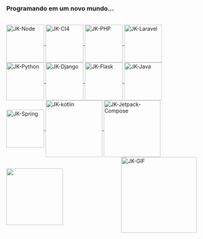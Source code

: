 ### Programando em um novo mundo...

 <div>
  <a href="https://github.com/JacksonSanti">
  
</div>
  <div style="display: inline_block"><br>
  <img align="center" alt="JK-Node" height="100" width="100" src="https://cdn.jsdelivr.net/gh/devicons/devicon@latest/icons/nodejs/nodejs-original-wordmark.svg">
   <img align="center" alt="JK-CI4" height="100" width="100" src="https://cdn.jsdelivr.net/gh/devicons/devicon@latest/icons/codeigniter/codeigniter-plain-wordmark.svg"> 
    <img align="center" alt="JK-PHP" height="100" width="100" src="https://cdn.jsdelivr.net/gh/devicons/devicon@latest/icons/php/php-original.svg"> 
     <img align="center" alt="JK-Laravel" height="100" width="100" src="https://cdn.jsdelivr.net/gh/devicons/devicon@latest/icons/laravel/laravel-original-wordmark.svg"> 
   <img align="center" alt="JK-Python" height="100" width="100" src="https://cdn.jsdelivr.net/gh/devicons/devicon@latest/icons/python/python-original-wordmark.svg">
   <img align="center" alt="JK-Django" height="100" width="100" src="https://cdn.jsdelivr.net/gh/devicons/devicon@latest/icons/django/django-plain-wordmark.svg">
   <img align="center" alt="JK-Flask" height="100" width="100" src="https://cdn.jsdelivr.net/gh/devicons/devicon@latest/icons/flask/flask-original-wordmark.svg">
   <img align="center" alt="JK-Java" height="100" width="100" src="https://cdn.jsdelivr.net/gh/devicons/devicon@latest/icons/java/java-original-wordmark.svg">
    <img align="center" alt="JK-Spring" height="100" width="100" src="https://cdn.jsdelivr.net/gh/devicons/devicon@latest/icons/spring/spring-original-wordmark.svg">
   <img align="center" alt="JK-kotlin" height="150" width="150" src="https://cdn.jsdelivr.net/gh/devicons/devicon@latest/icons/kotlin/kotlin-plain-wordmark.svg">
   <img align="center" alt="JK-Jetpack-Compose" height="150" width="150" src="https://cdn.jsdelivr.net/gh/devicons/devicon@latest/icons/jetpackcompose/jetpackcompose-original-wordmark.svg">
  <img align="right" alt="JK-GIF" height="200" width="200" src="https://media.discordapp.net/attachments/847874748394111026/956578559508480000/giphy_1.gif">
    
</div>
  
  ##

  
  <div> 
  <a href="https://www.linkedin.com/in/jacksondossantos/" target="_blank"><img width="150" src="https://img.shields.io/badge/-LinkedIn-%230077B5?style=for-the-badge&logo=linkedin&logoColor=white" target="_blank"></a> 
 
 
 
</div>
  
